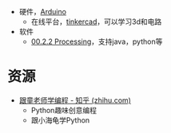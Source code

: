 - 硬件，[Arduino](../电子/Arduino.md)
	- 在线平台，[tinkercad](https://www.tinkercad.com/)，可以学习3d和电路
- 软件
	- [00.2.2 Processing](00.2.2%20Processing.md)，支持java，python等

# 资源
- [跟童老师学编程 - 知乎 (zhihu.com)](https://www.zhihu.com/column/c2game)
	- Python趣味创意编程
	- 跟小海龟学Python